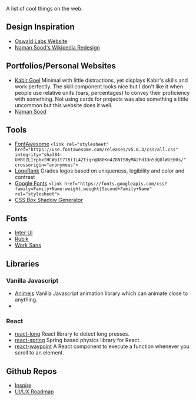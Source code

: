 A list of cool things on the web.

## Design Inspiration
 - [Oswald Labs Website](https://oswaldlabs.com)
 - [Naman Sood's Wikipedia Redesign](https://wikipedia.nsood.in)

## Portfolios/Personal Websites
 - [Kabir Goel](https://kabirgoel.com)
   Minimal with little distractions, yet displays Kabir's skills and work perfectly. The skill component looks nice but I don't like it when people use relative units (bars, percentages) to convey their proficiency with something. Not using cards for projects was also something a little uncommon but this website does it well.
 - [Naman Sood](https://nsood.in)
   
## Tools
 - [FontAwesome](https://fontawesome.com)
   `<link rel="stylesheet" href="https://use.fontawesome.com/releases/v5.6.3/css/all.css" integrity="sha384-UHRtZLI+pbxtHCWp1t77Bi1L4ZtiqrqD80Kn4Z8NTSRyMA2Fd33n5dQ8lWUE00s/" crossorigin="anonymous">`
 - [LogoRank](https://brandmark.io/logo-rank/)
   Grades logos based on uniqueness, legibility and color and contrast
 - [Google Fonts](https://fonts.google.com)
   `<link href="https://fonts.googleapis.com/css?family=Family+Name:weight,weight|Second+Family+Name" rel="stylesheet">`
 - [CSS Box Shadow Generator](https://www.cssmatic.com/box-shadow)
   
## Fonts
 - [Inter UI](https://rsms.me/inter)
 - [Rubik](https://fonts.google.com/specimen/Rubik)
 - [Work Sans](https://fonts.google.com/specimen/Work+Sans)
 
## Libraries
### Vanilla Javascript
 - [Animejs](https://animejs.com)
   Vanilla Javascript animation library which can animate close to anything.
 - 
### React
 - [react-long](https://github.com/kitze/react-long)
   React library to detect long presses.
 - [react-spring](https://github.com/react-spring/react-spring)
   Spring based physics library for React.
 - [react-waypoint](https://github.com/brigade/react-waypoint)
   A React component to execute a function whenever you scroll to an element.

## Github Repos
 - [Inspire](https://github.com/NoahBuscher/Inspire)
 - [UI/UX Roadmap](https://github.com/togiberlin/ui-ux-designer-roadmap)
